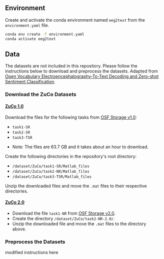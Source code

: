 ## Environment

Create and activate the conda environment named `eeg2text` from the `environment.yaml` file.
```sh
conda env create -f environment.yaml
conda activate eeg2text
```

## Data

The datasets are not included in this repository. Please follow the instructions below to download and preprocess the datasets. Adapted from [Open Vocabulary Electroencephalography-To-Text Decoding and Zero-shot Sentiment Classification](https://github.com/MikeWangWZHL/EEG-To-Text).

### Download the ZuCo Datasets

#### [ZuCo 1.0](https://osf.io/q3zws/)
Download the files for the following tasks from [OSF Storage v1.0](https://osf.io/q3zws/files/osfstorage):
- `task1-SR`
- `task2-SR`
- `task3-TSR`

* Note: The files are 63.7 GB and it takes about an hour to download.

Create the following directories in the repository's root directory:
- `/dataset/ZuCo/task1-SR/Matlab_files`
- `/dataset/ZuCo/task2-NR/Matlab_files`
- `/dataset/ZuCo/task3-TSR/Matlab_files`

Unzip the downloaded files and move the `.mat` files to their respective directories.

#### [ZuCo 2.0](https://osf.io/2urht/)
- Download the file `task1-NR` from [OSF Storage v2.0](https://osf.io/2urht/files/).
- Create the directory `/dataset/ZuCo/task2-NR-2.0/`.
- Unzip the downloaded file and move the `.mat` files to the directory above.

### Preprocess the Datasets
modified instructions here
